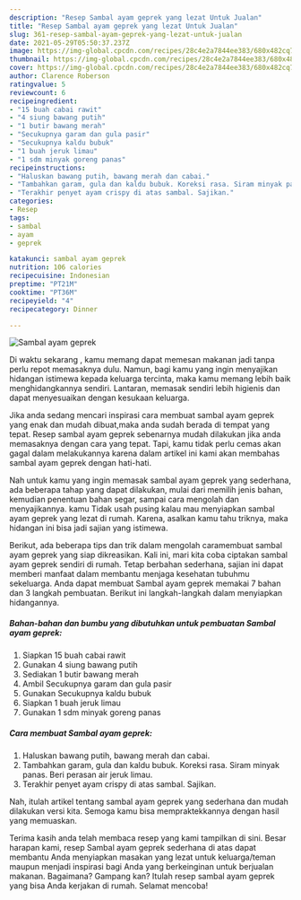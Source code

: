 ```yaml
---
description: "Resep Sambal ayam geprek yang lezat Untuk Jualan"
title: "Resep Sambal ayam geprek yang lezat Untuk Jualan"
slug: 361-resep-sambal-ayam-geprek-yang-lezat-untuk-jualan
date: 2021-05-29T05:50:37.237Z
image: https://img-global.cpcdn.com/recipes/28c4e2a7844ee383/680x482cq70/sambal-ayam-geprek-foto-resep-utama.jpg
thumbnail: https://img-global.cpcdn.com/recipes/28c4e2a7844ee383/680x482cq70/sambal-ayam-geprek-foto-resep-utama.jpg
cover: https://img-global.cpcdn.com/recipes/28c4e2a7844ee383/680x482cq70/sambal-ayam-geprek-foto-resep-utama.jpg
author: Clarence Roberson
ratingvalue: 5
reviewcount: 6
recipeingredient:
- "15 buah cabai rawit"
- "4 siung bawang putih"
- "1 butir bawang merah"
- "Secukupnya garam dan gula pasir"
- "Secukupnya kaldu bubuk"
- "1 buah jeruk limau"
- "1 sdm minyak goreng panas"
recipeinstructions:
- "Haluskan bawang putih, bawang merah dan cabai."
- "Tambahkan garam, gula dan kaldu bubuk. Koreksi rasa. Siram minyak panas. Beri perasan air jeruk limau."
- "Terakhir penyet ayam crispy di atas sambal. Sajikan."
categories:
- Resep
tags:
- sambal
- ayam
- geprek

katakunci: sambal ayam geprek 
nutrition: 106 calories
recipecuisine: Indonesian
preptime: "PT21M"
cooktime: "PT36M"
recipeyield: "4"
recipecategory: Dinner

---
```



![Sambal ayam geprek](https://img-global.cpcdn.com/recipes/28c4e2a7844ee383/680x482cq70/sambal-ayam-geprek-foto-resep-utama.jpg)

Di waktu  sekarang , kamu memang dapat memesan makanan jadi tanpa perlu repot memasaknya dulu. Namun, bagi kamu yang ingin menyajikan hidangan istimewa kepada keluarga tercinta, maka kamu memang lebih baik menghidangkannya sendiri. Lantaran, memasak sendiri lebih higienis dan dapat menyesuaikan dengan kesukaan keluarga.

Jika anda sedang mencari inspirasi cara membuat sambal ayam geprek yang enak dan mudah dibuat,maka anda sudah berada di tempat yang tepat. Resep sambal ayam geprek  sebenarnya mudah dilakukan jika anda memasaknya dengan cara yang tepat. Tapi, kamu tidak perlu cemas akan gagal dalam melakukannya 
karena dalam artikel ini kami akan membahas sambal ayam geprek dengan hati-hati.  



Nah untuk kamu yang ingin memasak sambal ayam geprek yang sederhana, ada beberapa tahap yang dapat dilakukan, mulai dari memilih jenis bahan, kemudian penentuan bahan segar, sampai cara mengolah dan menyajikannya. kamu Tidak usah pusing kalau mau menyiapkan sambal ayam geprek yang lezat di rumah. Karena, asalkan kamu  tahu triknya, maka hidangan ini bisa jadi sajian yang istimewa.

Berikut, ada beberapa tips dan trik dalam mengolah caramembuat sambal ayam geprek yang siap dikreasikan. Kali ini, mari kita coba ciptakan sambal ayam geprek sendiri di rumah. Tetap berbahan sederhana, sajian ini dapat memberi manfaat dalam membantu menjaga kesehatan tubuhmu sekeluarga. Anda dapat membuat Sambal ayam geprek memakai 7 bahan dan 3 langkah pembuatan. Berikut ini langkah-langkah dalam menyiapkan hidangannya.

<!--inarticleads1-->

##### Bahan-bahan dan bumbu yang dibutuhkan untuk pembuatan Sambal ayam geprek:

1. Siapkan 15 buah cabai rawit
1. Gunakan 4 siung bawang putih
1. Sediakan 1 butir bawang merah
1. Ambil Secukupnya garam dan gula pasir
1. Gunakan Secukupnya kaldu bubuk
1. Siapkan 1 buah jeruk limau
1. Gunakan 1 sdm minyak goreng panas




<!--inarticleads2-->

##### Cara membuat Sambal ayam geprek:

1. Haluskan bawang putih, bawang merah dan cabai.
1. Tambahkan garam, gula dan kaldu bubuk. Koreksi rasa. Siram minyak panas. Beri perasan air jeruk limau.
1. Terakhir penyet ayam crispy di atas sambal. Sajikan.




Nah, itulah artikel tentang  sambal ayam geprek  yang sederhana dan mudah dilakukan versi kita. Semoga kamu bisa mempraktekkannya dengan hasil yang memuaskan. 

Terima kasih anda telah membaca resep yang kami tampilkan di sini. Besar harapan kami, resep  Sambal ayam geprek sederhana di atas dapat membantu Anda menyiapkan masakan yang lezat untuk keluarga/teman maupun menjadi inspirasi bagi Anda yang berkeinginan untuk berjualan makanan. Bagaimana? Gampang kan? Itulah resep sambal ayam geprek yang bisa Anda kerjakan di rumah. Selamat mencoba!

